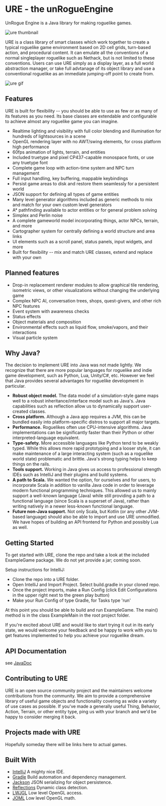 # URE - the unRogueEngine

UnRogue Engine is a Java library for making roguelike games.

![ure thumbnail](https://raw.githubusercontent.com/gilmore606/ure/master/thumb1.png)

URE is a class library of smart classes which work together to create a typical
roguelike game environment based on 2D cell grids, turn-based action, and procedural
content.  It can emulate all the conventions of a normal singleplayer roguelike such
as Nethack, but is not limited to these conventions.  Users can use URE simply as a
display layer, as a full world abstraction manager, or take full advtanage of its
object library and use a conventional roguelike as an immediate jumping-off point
to create from.

![ure gif](https://raw.githubusercontent.com/gilmore606/ure/master/thumb2.gif)
## Features

URE is built for flexibility -- you should be able to use as few or as many of its features
as you need.  Its base classes are extendable and configurable to achieve almost any
roguelike game you can imagine.

- Realtime lighting and visibility with full color blending and illumination for
hundreds of lightsources in a scene
- OpenGL rendering layer with no AWT/swing elements, for cross platform high performance
- 60fps animation of lights, terrain, and entities
- Included truetype and pixel CP437-capable monospace fonts, or use any truetype font
- Complete game loop with action-time system and NPC turn management
- Full input handling, key buffering, mappable keybindings
- Persist game areas to disk and restore them seamlessly for a persistent world
- JSON support for defining all types of game entities
- Many level generator algorithms included as generic methods to mix and match for your
own custom level generators
- A* pathfinding available to actor entities or for general problem solving
- Simplex and Perlin noise
- A complete gameworld model incorporating things, actor NPCs, terrain, and more
- Cartographer system for centrally defining a world structure and area links
- UI elements such as a scroll panel, status panels, input widgets, and more
- Built for flexibility -- mix and match URE classes, extend and replace with your own

## Planned features

- Drop-in replacement renderer modules to allow graphical tile rendering, isometric views, or
other visualizations without changing the underlying game
- Complex NPC AI, conversation trees, shops, quest-givers, and other rich NPC features
- Event system with awareness checks
- Status effects
- Object materials and composition
- Environmental effects such as liquid flow, smoke/vapors, and their interactions
- Visual particle system

## Why Java?

The decision to implement URE into Java was not made lightly.  We recognize that there are more popular
languages for roguelike and indie game development, such as Python, Lua, Unity/C#, etc.  However
we feel that Java provides several advantages for roguelike development in particular.

- <B>Robust object model.</B>  The data model of a simulation-style game maps well to a robust inheritance/interface model such as Java's.
Java capabilities such as reflection allow us to dynamically support user-created classes.
- <B>Cross platform.</B> Although a Java app requires a JVM, this can be bundled easily into platform-specific distros to support all major targets.
- <B>Performance.</B> Roguelikes often use CPU-intensive algorithms.  Java implementations can be
significantly faster than their Python or other interpreted-language equivalent.
- <B>Type-safety.</B> More accessible languages like Python tend to be weakly typed.  While this allows
more rapid prototyping and a looser style, it can make maintenance of a large interacting system (such as a
roguelike world state) problematic and brittle.  Java's strong typing helps to keep things on the rails.
- <B>Tools support.</B> Working in Java gives us access to professional strength IDEs such as IntelliJ and their
plugins and build systems.
- <B>A path to Scala.</B> We wanted the option, for ourselves and for users, to incorporate Scala in addition
to vanilla Java code in order to leverage modern functional programming techniques.  This allowed us to mainly
support a well-known language (Java) while still providing a path to a functional language (since Scala is a superset
of Java), rather than writing natively in a newer less-known functional language.
- <B>Future non-Java support.</B> Not only Scala, but Kotlin (or any other JVM-based language) should also be able to import and use URE unmodified.  We have hopes of
building an API frontend for Python and possibly Lua as well.

## Getting Started

To get started with URE, clone the repo and take a look at the included ExampleGame package.  We do not yet provide a jar; coming soon.

Setup instructions for IntelliJ:

- Clone the repo into a URE folder.
- Open IntelliJ and Import Project.  Select build.gradle in your cloned repo.
- Once the project imports, make a Run Config (click Edit Configurations in the upper right next to the green play button)
- Make your Run Config of type Gradle, for Tasks type 'run'

At this point you should be able to build and run ExampleGame.  The main() method is in the class ExampleMain in the root project folder.

If you're excited about URE and would like to start trying it out in its early state, we would welcome your feedback
and be happy to work with you to get features implemented to help you achieve your roguelike dream.


## API Documentation

see [JavaDoc](https://gilmore606.github.io/ure)

## Contributing to URE

URE is an open source community project and the maintainers welcome contributions from
the community.  We aim to provide a comprehensive library of useful game objects and
functionality covering as wide a variety of use cases as possible.  If you've made a
generally useful Thing, Behavior, Action, Terrain, or other entity type, ping us with your
branch and we'd be happy to consider merging it back.



## Projects made with URE

Hopefully someday there will be links here to actual games.

## Built With
- [IntelliJ](https://www.jetbrains.com/idea/) A mighty nice IDE.
- [Gradle](https://gradle.org/) Build automation and dependency management.
- [Jackson](https://github.com/FasterXML/jackson) JSON serializing for object persistence.
- [Reflections](http://static.javadoc.io/org.reflections/reflections/0.9.10/org/reflections/Reflections.html) Dynamic class detection.
- [LWJGL](https://www.lwjgl.org/) Low level OpenGL access.
- [JOML](https://github.com/JOML-CI/JOML) Low level OpenGL math.

